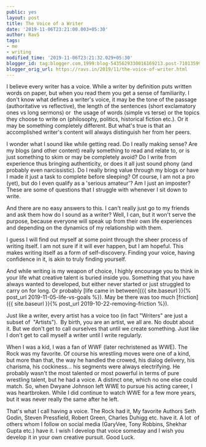 ```yaml
---
public: yes
layout: post
title: The Voice of a Writer
date: '2019-11-06T23:21:00.003+05:30'
author: RavS
tags: 
- me
- writing
modified_time: '2019-11-06T23:21:32.029+05:30' 
blogger_id: tag:blogger.com,1999:blog-5435629330016169213.post-7101359952320813473 
blogger_orig_url: https://ravs.in/2019/11/the-voice-of-writer.html
---
```


I believe every writer has a voice. While a writer by definition puts written words on paper, but when you read them you get a sense of familiarity. I don't know what defines a writer's voice, it may be the tone of the passage (authoritative vs reflective), the length of the sentences (short exclamatory ones vs long sermons) or  the usage of words (simple vs terse) or the topics they choose to write on (philosophy, politics, historical fiction etc.). Or it may be something completely different. But what's true is that an accomplished writer's content will always distinguish her from her peers.

  

I wonder what I sound like while getting read. Do I really making sense? Are my blogs (and other content) really something to read and relate to, or is just something to skim or may be completely avoid? Do I write from experience thus bringing authenticity, or does it all just sound phony (and probably even narcissistic). Do I really bring value through my blogs or have I made it just a task to complete before sleeping? Of course, I am not a pro (yet), but do I even qualify as a 'serious amateur'? Am I just an imposter? These are some of questions that I struggle with whenever I sit down to write.

  

And there are no easy answers to this. I can't really just go to my friends and ask them how do I sound as a writer? Well, I can, but it won't serve the purpose, because everyone will speak up from their own life experiences and depending on the dynamics of my relationship with them.

  

I guess I will find out myself at some point through the sheer process of writing itself. I am not sure if it will ever happen, but I am hopeful. This makes writing itself as a form of self-discovery. Finding your voice, having confidence in it, is akin to truly finding yourself.

  

And while writing is my weapon of choice, I highly encourage you to think in your life what creative talent is buried inside you. Something that you have always wanted to developed, but either never started or just struggled to carry on for long. Or probably [life came in between]({{ site.baseurl }}{% post_url 2019-11-05-life-vs-goals %}). May be there was too much [friction]({{ site.baseurl }}{% post_url 2019-10-22-removing-friction %}). 

  

Just like a writer, every artist has a voice too (in fact "Writers" are just a subset of  "Artists").  By birth, you are an artist, we all are. No doubt about it. But we don't get to call ourselves that until we create something. Just like I don't get to call myself a writer until I write regularly. 

  

When I was a kid, I was a fan of WWF (later rechristened as WWE). The Rock was my favorite. Of course his wrestling moves were one of a kind, but more than that, the way he handled the crowed, his dialog delivery, his charisma, his cockiness... his segments were always electrifying. He probably wasn't the most talented or most powerful in terms of pure wrestling talent, but he had a voice. A distinct one, which no one else could match. So, when Dwyane Johnson left WWE to pursue his acting career, I was heartbroken. While I did continue to watch WWE for a few more years, but it was never really the same after he left. 

  

That's what I call having a voice. The Rock had it, My favorite Authors Seth Godin, Steven Pressfield, Robert Green, Charles Duhigg etc. have it. A lot  of others whom I follow on social media (GaryVee, Tony Robbins, Shekhar Gupta etc.) have it. I wish I develop that voice someday and I wish you develop it in your own creative pursuit. Good Luck.
